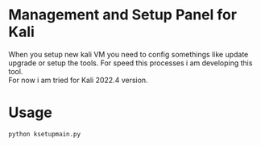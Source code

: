# Management and Setup Panel for Kali
When you setup new kali VM you need to config somethings like update upgrade or setup the tools. For speed this processes i am developing this tool.<br>
For now i am tried for Kali 2022.4 version.

# Usage
`python ksetupmain.py `
